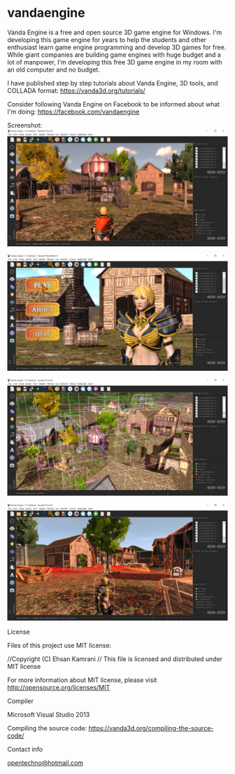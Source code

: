 # vandaengine
Vanda Engine is a free and open source 3D game engine for Windows. I'm developing this game engine for years to help the students and other enthusiast learn game engine programming and develop 3D games for free. While giant companies are building game engines with huge budget and a lot of manpower, I'm developing this free 3D game engine in my room with an old computer and no budget. 

I have published step by step tutorials about Vanda Engine, 3D tools, and COLLADA format:
https://vanda3d.org/tutorials/

Consider following Vanda Engine on Facebook to be informed about what I'm doing:
https://facebook.com/vandaengine

Screenshot:
![alt text](screenshots/image1.jpg "screenshot 1")

![alt text](screenshots/image2.jpg "screenshot 2")

![alt text](screenshots/image3.jpg "screenshot 3")

![alt text](screenshots/image4.jpg "screenshot 4")



License

Files of this project use MIT license:

//Copyright (C) Ehsan Kamrani
//
This file is licensed and distributed under MIT license


For more information about MIT license, please visit http://opensource.org/licenses/MIT


Compiler

Microsoft Visual Studio 2013

Compiling the source code:
https://vanda3d.org/compiling-the-source-code/

Contact info

opentechno@hotmail.com
